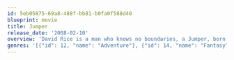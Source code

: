 ```yaml
---
id: 5eb05875-69a8-488f-bb81-b0fa0f588d40
blueprint: movie
title: Jumper
release_date: '2008-02-10'
overview: 'David Rice is a man who knows no boundaries, a Jumper, born with the uncanny ability to teleport instantly to anywhere on Earth. When he discovers others like himself, David is thrust into a dangerous and bloodthirsty war while being hunted by a sinister and determined group of zealots who have sworn to destroy all Jumpers. Now, David’s extraordinary gift may be his only hope for survival!'
genres: '[{"id": 12, "name": "Adventure"}, {"id": 14, "name": "Fantasy"}, {"id": 878, "name": "Science Fiction"}]'
---
```

